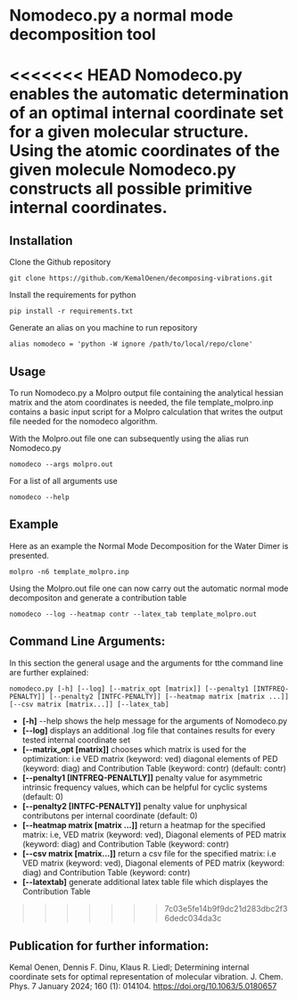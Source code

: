 # Nomodeco.py a normal mode decomposition tool

<<<<<<< HEAD
Nomodeco.py enables the automatic determination of an optimal internal coordinate set for a given molecular structure. Using the atomic coordinates of the given molecule Nomodeco.py constructs all possible primitive internal coordinates.
=======
## Installation

Clone the Github repository

```
git clone https://github.com/KemalOenen/decomposing-vibrations.git
```
Install the requirements for python

```
pip install -r requirements.txt
```
Generate an alias on you machine to run repository

```
alias nomodeco = 'python -W ignore /path/to/local/repo/clone'
```

## Usage

To run Nomodeco.py a Molpro output file containing the analytical hessian matrix and the atom coordinates is needed, the file template_molpro.inp contains a basic input script for a Molpro calculation that writes the output file needed for the nomodeco algorithm. 

With the Molpro.out file one can subsequently using the alias run Nomodeco.py

```
nomodeco --args molpro.out
```
For a list of all arguments use

```
nomodeco --help
```

## Example

Here as an example the Normal Mode Decomposition for the Water Dimer is presented.

```
molpro -n6 template_molpro.inp
```
Using the Molpro.out file one can now carry out the automatic normal mode decompositon and generate a contribution table

```
nomodeco --log --heatmap contr --latex_tab template_molpro.out
```


## Command Line Arguments:

In this section the general usage and the arguments for tthe command line are further explained:

```
nomodeco.py [-h] [--log] [--matrix_opt [matrix]] [--penalty1 [INTFREQ-PENALTY]] [--penalty2 [INTFC-PENALTY]] [--heatmap matrix [matrix ...]] [--csv matrix [matrix...]] [--latex_tab]
``` 
+ **[-h]** --help shows the help message for the arguments of Nomodeco.py
+ **[--log]** displays an additional .log file that containes results for every tested internal coordinate set
+ **[--matrix_opt [matrix]]** chooses which matrix is used for the optimization: i.e VED matrix (keyword: ved) diagonal elements of PED (keyword: diag) and Contribution Table (keyword: contr) (default: contr)
+ **[--penalty1 [INTFREQ-PENALTLY]]** penalty value for asymmetric intrinsic frequency values, which can be helpful for cyclic systems (default: 0)
+ **[--penalty2 [INTFC-PENALTY]]** penalty value for unphysical contributons per internal coordinate (default: 0)
+ **[--heatmap matrix [matrix ...]]** return a heatmap for the specified matrix: i.e, VED matrix (keyword: ved), Diagonal elements of PED matrix (keyword: diag) and Contribution Table (keyword: contr)
+ **[--csv matrix [matrix...]]** return a csv file for the specified matrix: i.e VED matrix (keyword: ved), Diagonal elements of PED matrix (keyword: diag) and Contribution Table (keyword: contr)
+ **[--latextab]** generate additional latex table file which displayes the Contribution Table



>>>>>>> 7c03e5fe14b9f9dc21d283dbc2f36dedc034da3c

## Publication for further information:
Kemal Oenen, Dennis F. Dinu, Klaus R. Liedl; Determining internal coordinate sets for optimal representation of molecular vibration. J. Chem. Phys. 7 January 2024; 160 (1): 014104. https://doi.org/10.1063/5.0180657

